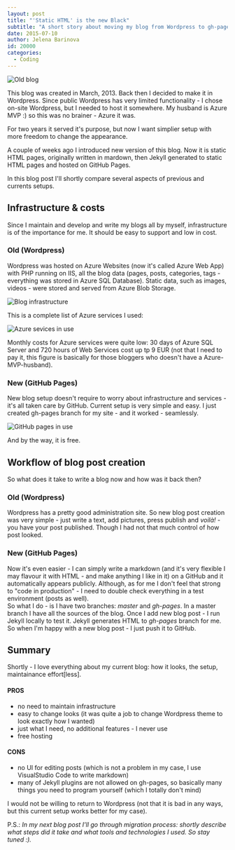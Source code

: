```yaml
---
layout: post
title: "'Static HTML' is the new Black"
subtitle: "A short story about moving my blog from Wordpress to gh-pages"
date: 2015-07-10
author: Jelena Barinova
id: 20000
categories:
  - Coding
---
```


<img src="{{ site.baseurl }}/img/post_img/old-blog.png" alt="Old blog" class="right" />

This blog was created in March, 2013. Back then I decided to make it in Wordpress. Since public Wordpress has very limited functionality - I chose on-site Wordpress, but I needed to host it somewhere. My husband is Azure MVP :) so this was no brainer - Azure it was. 

For two years it served it's purpose, but now I want simplier setup with more freedom to change the appearance. 

A couple of weeks ago I introduced new version of this blog. Now it is static HTML pages, originally written in mardown, then Jekyll generated to static HTML pages and hosted on GitHub Pages. 

In this blog post I'll shortly compare several aspects of previous and currents setups.

## Infrastructure & costs 
Since I maintain and develop and write my blogs all by myself, infrastructure is of the importance for me. It should be easy to support and low in cost.

### Old (Wordpress)
Wordpress was hosted on Azure Websites (now it's called Azure Web App) with PHP running on IIS, all the blog data (pages, posts, categories, tags - everything was stored in Azure SQL Database). Static data, such as images, videos - were stored and served from Azure Blob Storage.

<img src="{{ site.baseurl }}/img/post_img/azure_blog_deployment_schema.png" alt="Blog infrastructure" class="right" />

This is a complete list of Azure services I used:

<img src="{{ site.baseurl }}/img/post_img/azure_service_list.png" alt="Azure sevices in use" class="right" />

Monthly costs for Azure services were quite low: 30 days of Azure SQL Server and 720 hours of Web Services cost up tp 9 EUR (not that I need to pay it, this figure is basically for those bloggers who doesn't have a Azure-MVP-husband).

### New (GitHub Pages)
New blog setup doesn't require to worry about infrastructure and services - it's all taken care by GitHub. Current setup is very simple and easy. I just created gh-pages branch for my site - and it worked - seamlessly. 

<img src="{{ site.baseurl }}/img/post_img/gh-blog-deployment-schema.png" alt="GitHub pages in use" class="right" />

And by the way, it is free.

## Workflow of blog post creation
So what does it take to write a blog now and how was it back then?

### Old (Wordpress)
Wordpress has a pretty good administration site. So new blog post creation was very simple - just write a text, add pictures, press publish and _voilà!_ - you have your post published. Though I had not that much control of how post looked.

### New (GitHub Pages)
Now it's even easier - I can simply write a markdown (and it's very flexible I may flavour it with HTML - and make anything I like in it) on a GitHub and it automatically appears publicly. 
Although, as for me I don't feel that strong to "code in production" - I need to double check everything in a test environment (posts as well).  
So what I do - is I have two branches: _master_ and _gh-pages_. In a master branch I have all the sources of the blog. Once I add new blog post - I run Jekyll locally to test it. Jekyll generates HTML to _gh-pages_ branch for me. So when I'm happy with a new blog post - I just push it to GitHub.

## Summary
Shortly - I love everything about my current blog: how it looks, the setup, maintainance effort\[less]. 

#### PROS
+ no need to maintain infrastructure
+ easy to change looks (it was quite a job to change Wordpress theme to look exactly how I wanted)
+ just what I need, no additional features - I never use
+ free hosting

#### CONS
- no UI for editing posts (which is not a problem in my case, I use VisualStudio Code to write markdown)
- many of Jekyll plugins are not allowed on gh-pages, so basically many things you need to program yourself (which I totally don't mind)

I would not be willing to return to Wordpress (not that it is bad in any ways, but this current setup works better for my case).

P.S.: _In my next blog post I'll go through migration process: shortly describe what steps did it take and what tools and technologies I used. So stay tuned :)._